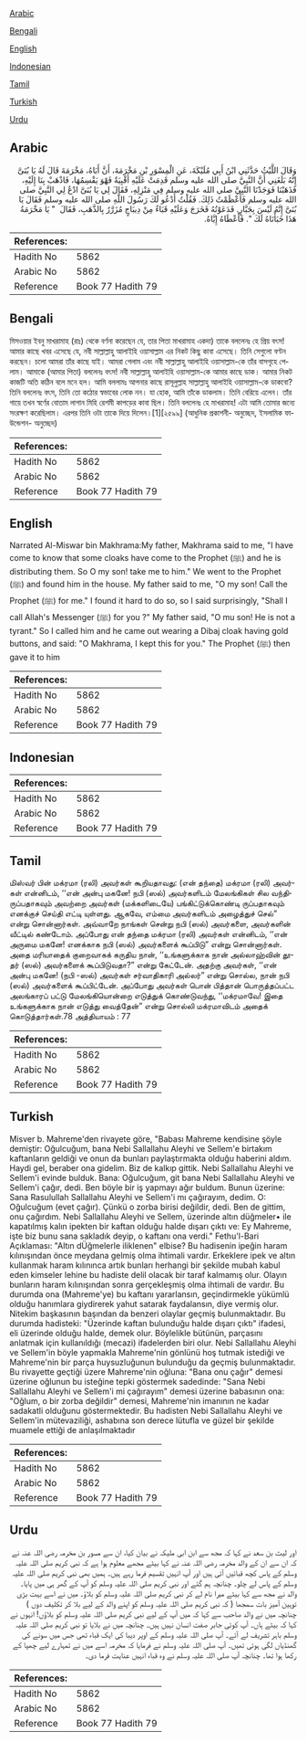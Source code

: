 [Arabic](#arabic)

[Bengali](#bengali)

[English](#english)

[Indonesian](#indonesian)

[Tamil](#tamil)

[Turkish](#turkish)

[Urdu](#urdu)

## Arabic


<div dir="rtl" lang="ar" style={{fontSize:'larger',backgroundColor:'#f8f9fa',padding:20}}>
وَقَالَ اللَّيْثُ حَدَّثَنِي ابْنُ أَبِي مُلَيْكَةَ، عَنِ الْمِسْوَرِ بْنِ مَخْرَمَةَ، أَنَّ أَبَاهُ، مَخْرَمَةَ قَالَ لَهُ يَا بُنَىَّ إِنَّهُ بَلَغَنِي أَنَّ النَّبِيَّ صلى الله عليه وسلم قَدِمَتْ عَلَيْهِ أَقْبِيَةٌ فَهْوَ يَقْسِمُهَا، فَاذْهَبْ بِنَا إِلَيْهِ، فَذَهَبْنَا فَوَجَدْنَا النَّبِيَّ صلى الله عليه وسلم فِي مَنْزِلِهِ، فَقَالَ لِي يَا بُنَىَّ ادْعُ لِي النَّبِيَّ صلى الله عليه وسلم فَأَعْظَمْتُ ذَلِكَ‏.‏ فَقُلْتُ أَدْعُو لَكَ رَسُولَ اللَّهِ صلى الله عليه وسلم فَقَالَ يَا بُنَىَّ إِنَّهُ لَيْسَ بِجَبَّارٍ‏.‏ فَدَعَوْتُهُ فَخَرَجَ وَعَلَيْهِ قَبَاءٌ مِنْ دِيبَاجٍ مُزَرَّرٌ بِالذَّهَبِ، فَقَالَ ‏ "‏ يَا مَخْرَمَةُ هَذَا خَبَأْنَاهُ لَكَ ‏"‏‏.‏ فَأَعْطَاهُ إِيَّاهُ‏.‏
</div>
<div style={{backgroundColor:'#f8f9fa',padding:20, marginBottom: 10}}><table> <thead> <tr> <th>References:</th> <th></th> </tr> </thead> <tbody><tr><td>Hadith No</td><td>5862</td></tr><tr><td>Arabic No</td><td>5862</td></tr><tr><td>Reference</td><td>Book 77 Hadith 79</td></tr></tbody></table></div>

## Bengali


<div dir="ltr" lang="bn" style={{fontSize:'larger',backgroundColor:'#f8f9fa',padding:20}}>
মিসওয়ার ইবনু মাখরামাহ (রাঃ) থেকে বর্ণনা করেছেন যে, তার পিতা মাখরামাহ একদা) তাকে বললেনঃ হে প্রিয় বৎস! আমার কাছে খবর এসেছে যে, নবী সাল্লাল্লাহু আলাইহি ওয়াসাল্লাম এর নিকট কিছু কাবা এসেছে। তিনি সেগুলো বণ্টন করছেন। চলো আমরা তাঁর কাছে যাই। আমরা গেলাম এবং নবী সাল্লাল্লাহু আলাইহি ওয়াসাল্লাম-কে তাঁর বাসগৃহে পেলাম। আমাকে (আমার পিতা) বললেনঃ বৎস! নবী সাল্লাল্লাহু আলাইহি ওয়াসাল্লাম-কে আমার কাছে ডাক। আমার নিকট কাজটি অতি কঠিন বলে মনে হল। আমি বললামঃ আপনার কাছে রাসূলুল্লাহ সাল্লাল্লাহু আলাইহি ওয়াসাল্লাম-কে ডাকবো? তিনি বললেনঃ বৎস, তিনি তো কঠোর স্বভাবের লোক নন। যা হোক, আমি তাঁকে ডাকলাম। তিনি বেরিয়ে এলেন। তাঁর গায়ে তখন স্বর্ণের বোতাম লাগান মিহি রেশমী কাপড়ের কাবা ছিল। তিনি বললেনঃ হে মাখরামাহ! এটা আমি তোমার জন্যে সংরক্ষণ করেছিলাম। এরপর তিনি ওটা তাকে দিয়ে দিলেন।[1][২৫৯৯] (আধুনিক প্রকাশনী- অনুচ্ছেদ, ইসলামিক ফাউন্ডেশন- অনুচ্ছেদ)
</div>
<div style={{backgroundColor:'#f8f9fa',padding:20, marginBottom: 10}}><table> <thead> <tr> <th>References:</th> <th></th> </tr> </thead> <tbody><tr><td>Hadith No</td><td>5862</td></tr><tr><td>Arabic No</td><td>5862</td></tr><tr><td>Reference</td><td>Book 77 Hadith 79</td></tr></tbody></table></div>

## English


<div dir="ltr" lang="en" style={{fontSize:'larger',backgroundColor:'#f8f9fa',padding:20}}>
Narrated Al-Miswar bin Makhrama:My father, Makhrama said to me, "I have come to know that some cloaks have come to the Prophet (ﷺ) and he is distributing them. So O my son! take me to him." We went to the Prophet (ﷺ) and found him in the house. My father said to me, "O my son! Call the Prophet (ﷺ) for me." I found it hard to do so, so I said surprisingly, "Shall I call Allah's Messenger (ﷺ) for you ?" My father said, "O mu son! He is not a tyrant." So I called him and he came out wearing a Dibaj cloak having gold buttons, and said: "O Makhrama, I kept this for you." The Prophet (ﷺ) then gave it to him
</div>
<div style={{backgroundColor:'#f8f9fa',padding:20, marginBottom: 10}}><table> <thead> <tr> <th>References:</th> <th></th> </tr> </thead> <tbody><tr><td>Hadith No</td><td>5862</td></tr><tr><td>Arabic No</td><td>5862</td></tr><tr><td>Reference</td><td>Book 77 Hadith 79</td></tr></tbody></table></div>

## Indonesian


<div dir="ltr" lang="id" style={{fontSize:'larger',backgroundColor:'#f8f9fa',padding:20}}>

</div>
<div style={{backgroundColor:'#f8f9fa',padding:20, marginBottom: 10}}><table> <thead> <tr> <th>References:</th> <th></th> </tr> </thead> <tbody><tr><td>Hadith No</td><td>5862</td></tr><tr><td>Arabic No</td><td>5862</td></tr><tr><td>Reference</td><td>Book 77 Hadith 79</td></tr></tbody></table></div>

## Tamil


<div dir="ltr" lang="ta" style={{fontSize:'larger',backgroundColor:'#f8f9fa',padding:20}}>
மிஸ்வர் பின் மக்ரமா (ரலி) அவர்கள் கூறியதாவது: (என் தந்தை) மக்ரமா (ரலி) அவர்கள் என்னிடம், ‘‘என் அன்பு மகனே! நபி (ஸல்) அவர்களிடம் மேலங்கிகள் சில வந்திருப்பதாகவும் அவற்றை அவர்கள் (மக்களிடையே) பங்கிட்டுக்கொண்டி ருப்பதாகவும் எனக்குச் செய்தி எட்டி யுள்ளது. ஆகவே, எம்மை அவர்களிடம் அழைத்துச் செல்” என்று சொன்னார்கள். அவ்வாறே நாங்கள் சென்று நபி (ஸல்) அவர்களை, அவர்களின் வீட்டில் கண்டோம். அப்போது என் தந்தை மக்ரமா (ரலி) அவர்கள் என்னிடம், ‘‘என் அருமை மகனே! எனக்காக நபி (ஸல்) அவர்களைக் கூப்பிடு” என்று சொன்னார்கள். அதை மரியாதைக் குறைவாகக் கருதிய நான், ‘‘உங்களுக்காக நான் அல்லாஹ்வின் தூதர் (ஸல்) அவர்களைக் கூப்பிடுவதா?” என்று கேட்டேன். அதற்கு அவர்கள், ‘‘என் அன்பு மகனே! (நபி -ஸல்) அவர்கள் சர்வாதிகாரி அல்லர்” என்று சொல்ல, நான் நபி (ஸல்) அவர்களைக் கூப்பிட்டேன். அப்போது அவர்கள் பொன் பித்தான் பொருத்தப்பட்ட அலங்காரப் பட்டு மேலங்கியொன்றை எடுத்துக் கொண்டுவந்து, ‘‘மக்ரமாவே! இதை உங்களுக்காக நான் எடுத்து வைத்தேன்” என்று சொல்லி மக்ரமாவிடம் அதைக் கொடுத்தார்கள்.78 அத்தியாயம் : 77
</div>
<div style={{backgroundColor:'#f8f9fa',padding:20, marginBottom: 10}}><table> <thead> <tr> <th>References:</th> <th></th> </tr> </thead> <tbody><tr><td>Hadith No</td><td>5862</td></tr><tr><td>Arabic No</td><td>5862</td></tr><tr><td>Reference</td><td>Book 77 Hadith 79</td></tr></tbody></table></div>

## Turkish


<div dir="ltr" lang="tr" style={{fontSize:'larger',backgroundColor:'#f8f9fa',padding:20}}>
Misver b. Mahreme'den rivayete göre, "Babası Mahreme kendisine şöyle demiştir: Oğulcuğum, bana Nebi Sallallahu Aleyhi ve Sellem'e birtakım kaftanIarın geldiği ve onun da bunları paylaştırmakta olduğu haberini aldım. Haydi gel, beraber ona gidelim. Biz de kalkıp gittik. Nebi Sallallahu Aleyhi ve Sellem'i evinde bulduk. Bana: Oğulcuğum, git bana Nebi Sallallahu Aleyhi ve Sellem'i çağır, dedi. Ben böyle bir iş yapmayı ağır buldum. Bunun üzerine: Sana Rasulullah Sallallahu Aleyhi ve Sellem'i mı çağırayım, dedim. O: Oğulcuğum (evet çağır). Çünkü o zorba birisi değildir, dedi. Ben de gittim, onu çağırdım. Nebi Sallallahu Aleyhi ve Sellem, üzerinde altın düğmeler• ile kapatılmış kalın ipekten bir kaftan olduğu halde dışarı çıktı ve: Ey Mahreme, işte biz bunu sana sakladık deyip, o kaftanı ona verdi." Fethu'l-Bari Açıklaması: "Altın dÜğmelerle iliklenen" elbise? Bu hadisenin ipeğin haram kılınışından önce meydana gelmiş olma ihtimali vardır. Erkeklere ipek ve altın kullanmak haram kılınınca artık bunları herhangi bir şekilde mubah kabul eden kimseler lehine bu hadiste delil olacak bir taraf kalmamış olur. Olayın bunların haram kılınışından sonra gerçekleşmiş olma ihtimali de vardır. Bu durumda ona (Mahreme'ye) bu kaftanı yararlansın, geçindirmekle yükümlü olduğu hanımlara giydirerek yahut satarak faydalansın, diye vermiş olur. Nitekim başkasının başından da benzeri olaylar geçmiş bulunmaktadır. Bu durumda hadisteki: "Üzerinde kaftan bulunduğu halde dışarı çıktı" ifadesi, eli üzerinde olduğu halde, demek olur. Böylelikle bütünün, parçasını anlatmak için kullanıldığı (mecazi) ifadelerden biri olur. Nebi Sallallahu Aleyhi ve Sellem'in böyle yapmakla Mahreme'nin gönlünü hoş tutmak istediği ve Mahreme'nin bir parça huysuzluğunun bulunduğu da geçmiş bulunmaktadır. Bu rivayette geçtiği üzere Mahreme'nin oğluna: "Bana onu çağır" demesi üzerine oğlunun bu isteğine tepki göstermek sadedinde: "Sana Nebi Sallallahu Aleyhi ve Sellem'i mi çağırayım" demesi üzerine babasının ona: "Oğlum, o bir zorba değildir" demesi, Mahreme'nin imanının ne kadar sadakatli olduğunu göstermektedir. Bu hadisten Nebi Sallallahu Aleyhi ve Sellem'in mütevaziliği, ashabına son derece lütufla ve güzel bir şekilde muamele ettiği de anlaşılmaktadır
</div>
<div style={{backgroundColor:'#f8f9fa',padding:20, marginBottom: 10}}><table> <thead> <tr> <th>References:</th> <th></th> </tr> </thead> <tbody><tr><td>Hadith No</td><td>5862</td></tr><tr><td>Arabic No</td><td>5862</td></tr><tr><td>Reference</td><td>Book 77 Hadith 79</td></tr></tbody></table></div>

## Urdu


<div dir="rtl" lang="ur" style={{fontSize:'larger',backgroundColor:'#f8f9fa',padding:20}}>
اور لیث بن سعد نے کہا کہ مجھ سے ابن ابی ملیکہ نے بیان کیا، ان سے مسور بن مخرمہ رضی اللہ عنہ نے کہ ان سے ان کے والد مخرمہ رضی اللہ عنہ نے کہا بیٹے مجھے معلوم ہوا ہے کہ نبی کریم صلی اللہ علیہ وسلم کے پاس کچھ قبائیں آئی ہیں اور آپ انہیں تقسیم فرما رہے ہیں۔ ہمیں بھی نبی کریم صلی اللہ علیہ وسلم کے پاس لے چلو۔ چنانچہ ہم گئے اور نبی کریم صلی اللہ علیہ وسلم کو آپ کے گھر ہی میں پایا۔ والد نے مجھ سے کہا بیٹے میرا نام لے کر نبی کریم صلی اللہ علیہ وسلم کو بلاؤ۔ میں نے اسے بہت بڑی توہین آمیز بات سمجھا ( کہ نبی کریم صلی اللہ علیہ وسلم کو اپنے والد کے لیے بلا کر تکلیف دوں ) چنانچہ میں نے والد صاحب سے کہا کہ میں آپ کے لیے نبی کریم صلی اللہ علیہ وسلم کو بلاؤں! انہوں نے کہا کہ بیٹے ہاں۔ آپ کوئی جابر صفت انسان نہیں ہیں۔ چنانچہ میں نے بلایا تو نبی کریم صلی اللہ علیہ وسلم باہر تشریف لے آئے۔ آپ صلی اللہ علیہ وسلم کے اوپر دیبا کی ایک قباء تھی جس میں سونے کی گھنڈیاں لگی ہوئی تھیں۔ آپ صلی اللہ علیہ وسلم نے فرمایا کہ مخرمہ اسے میں نے تمہارے لیے چھپا کے رکھا ہوا تھا۔ چنانچہ آپ صلی اللہ علیہ وسلم نے وہ قباء انہیں عنایت فرما دی۔
</div>
<div style={{backgroundColor:'#f8f9fa',padding:20, marginBottom: 10}}><table> <thead> <tr> <th>References:</th> <th></th> </tr> </thead> <tbody><tr><td>Hadith No</td><td>5862</td></tr><tr><td>Arabic No</td><td>5862</td></tr><tr><td>Reference</td><td>Book 77 Hadith 79</td></tr></tbody></table></div>